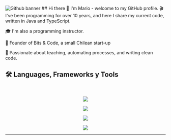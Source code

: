 <img src="https://github.com/{ProfeMarioStomas}/{ProfeMarioStomas}/blob/main/Gemini_Generated_Image_5dp2c35dp2c35dp2.png" alt="Github banner">
## Hi there 👋 I'm Mario - welcome to my GitHub profile.
🎬 I've been programming for over 10 years, and here I share my current code, written in Java and TypeScript.

🎓 I'm also a programming instructor.

🚀 Founder of Bits & Code, a small Chilean start-up

🧠 Passionate about teaching, automating processes, and writing clean code.

## 🛠️ Languages, Frameworks y Tools

<br>

<p align="center">
  <img src="https://skillicons.dev/icons?i=ts,java,php,cs,dotnet,html,css" />
</p>
<p align="center">
  <img src="https://skillicons.dev/icons?i=postgres,mysql,mongodb,sqlite,hibernate,prisma,supabase,sequelize" />
</p>
<p align="center">
  <img src="https://skillicons.dev/icons?i=spring,nodejs,express,graphql,react,remix,nestjs,nextjs,jest" />
</p>
<p align="center">
  <img src="https://skillicons.dev/icons?i=bitbucket,github,npm,idea,cloudflare,workers,notion,postman,apple" />
</p>

<hr>

<!--
**ProfeMarioStomas/ProfeMarioStomas** is a ✨ _special_ ✨ repository because its `README.md` (this file) appears on your GitHub profile.

Here are some ideas to get you started:

- 🔭 I’m currently working on ...
- 🌱 I’m currently learning ...
- 👯 I’m looking to collaborate on ...
- 🤔 I’m looking for help with ...
- 💬 Ask me about ...
- 📫 How to reach me: ...
- 😄 Pronouns: ...
- ⚡ Fun fact: ...
-->

